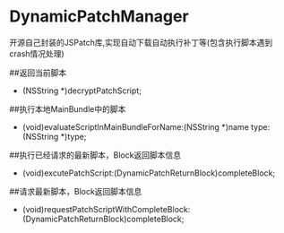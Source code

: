 # DynamicPatchManager
开源自己封装的JSPatch库,实现自动下载自动执行补丁等(包含执行脚本遇到crash情况处理)

##返回当前脚本
- (NSString *)decryptPatchScript;

##执行本地MainBundle中的脚本
- (void)evaluateScriptInMainBundleForName:(NSString *)name type:(NSString *)type;

##执行已经请求的最新脚本，Block返回脚本信息
- (void)excutePatchScript:(DynamicPatchReturnBlock)completeBlock;

##请求最新脚本，Block返回脚本信息
- (void)requestPatchScriptWithCompleteBlock:(DynamicPatchReturnBlock)completeBlock;


